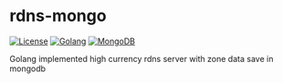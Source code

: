 # rdns-mongo

[![License](https://img.shields.io/badge/license-MIT-blue.svg?maxAge=2592000)](https://opensource.org/licenses/MIT)
[![Golang](https://img.shields.io/badge/Go-v1.15-blue?maxAge=2592000)](https://golang.org/)
[![MongoDB](https://img.shields.io/badge/MongoDB-4.4-green?maxAge=2592000)](https://docs.mongodb.com/manual/)

Golang implemented high currency rdns server with zone data save in mongodb
